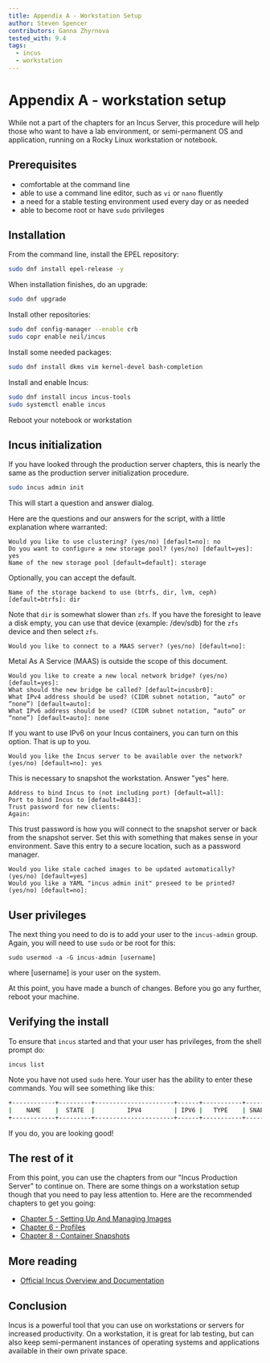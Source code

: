 ```yaml
---
title: Appendix A - Workstation Setup
author: Steven Spencer
contributors: Ganna Zhyrnova
tested_with: 9.4
tags:
  - incus
  - workstation
---
```


# Appendix A - workstation setup

While not a part of the chapters for an Incus Server, this procedure will help those who want to have a lab environment, or semi-permanent OS and application, running on a Rocky Linux workstation or notebook.

## Prerequisites

* comfortable at the command line
* able to use a command line editor, such as `vi` or `nano` fluently
* a need for a stable testing environment used every day or as needed
* able to become root or have `sudo` privileges

## Installation

From the command line, install the EPEL repository:

```bash
sudo dnf install epel-release -y
```

When installation finishes, do an upgrade:

```bash
sudo dnf upgrade
```

Install other repositories:

```bash
sudo dnf config-manager --enable crb
sudo copr enable neil/incus
```

Install some needed packages:

```bash
sudo dnf install dkms vim kernel-devel bash-completion
```

Install and enable Incus:

```bash
sudo dnf install incus incus-tools
sudo systemctl enable incus
```

Reboot your notebook or workstation

## Incus initialization

If you have looked through the production server chapters, this is nearly the same as the production server initialization procedure.

```bash
sudo incus admin init
```

This will start a question and answer dialog.

Here are the questions and our answers for the script, with a little explanation where warranted:

```text
Would you like to use clustering? (yes/no) [default=no]: no
Do you want to configure a new storage pool? (yes/no) [default=yes]: yes
Name of the new storage pool [default=default]: storage
```

Optionally, you can accept the default.

```text
Name of the storage backend to use (btrfs, dir, lvm, ceph) [default=btrfs]: dir
```

Note that `dir` is somewhat slower than `zfs`. If you have the foresight to leave a disk empty, you can use that device (example: /dev/sdb) for the `zfs` device and then select `zfs`.

```text
Would you like to connect to a MAAS server? (yes/no) [default=no]:
```

Metal As A Service (MAAS) is outside the scope of this document.

```text
Would you like to create a new local network bridge? (yes/no) [default=yes]:
What should the new bridge be called? [default=incusbr0]: 
What IPv4 address should be used? (CIDR subnet notation, “auto” or “none”) [default=auto]:
What IPv6 address should be used? (CIDR subnet notation, “auto” or “none”) [default=auto]: none
```

If you want to use IPv6 on your Incus containers, you can turn on this option. That is up to you.

```text
Would you like the Incus server to be available over the network? (yes/no) [default=no]: yes
```

This is necessary to snapshot the workstation. Answer "yes" here.

```text
Address to bind Incus to (not including port) [default=all]:
Port to bind Incus to [default=8443]:
Trust password for new clients:
Again:
```

This trust password is how you will connect to the snapshot server or back from the snapshot server. Set this with something that makes sense in your environment. Save this entry to a secure location, such as a password manager.

```text
Would you like stale cached images to be updated automatically? (yes/no) [default=yes]
Would you like a YAML "incus admin init" preseed to be printed? (yes/no) [default=no]:
```

## User privileges

The next thing you need to do is to add your user to the `incus-admin` group. Again, you will need to use `sudo` or be root for this:

```text
sudo usermod -a -G incus-admin [username]
```

where [username] is your user on the system.

At this point, you have made a bunch of changes. Before you go any further, reboot your machine.

## Verifying the install

To ensure that `incus` started and that your user has privileges, from the shell prompt do:

```text
incus list
```

Note you have not used `sudo` here. Your user has the ability to enter these commands. You will see something like this:

```bash
+------------+---------+----------------------+------+-----------+-----------+
|    NAME    |  STATE  |         IPV4         | IPV6 |   TYPE    | SNAPSHOTS |
+------------+---------+----------------------+------+-----------+-----------+
```

If you do, you are looking good!

## The rest of it

From this point, you can use the chapters from our "Incus Production Server" to continue on. There are some things on a workstation setup though that you need to pay less attention to. Here are the recommended chapters to get you going:

* [Chapter 5 - Setting Up And Managing Images](05-incus_images.md)
* [Chapter 6 - Profiles](06-profiles.md)
* [Chapter 8 - Container Snapshots](08-snapshots.md)

## More reading

* [Official Incus Overview and Documentation](https://linuxcontainers.org/incus/docs/main/)

## Conclusion

Incus is a powerful tool that you can use on workstations or servers for increased productivity. On a workstation, it is great for lab testing, but can also keep semi-permanent instances of operating systems and applications available in their own private space.
